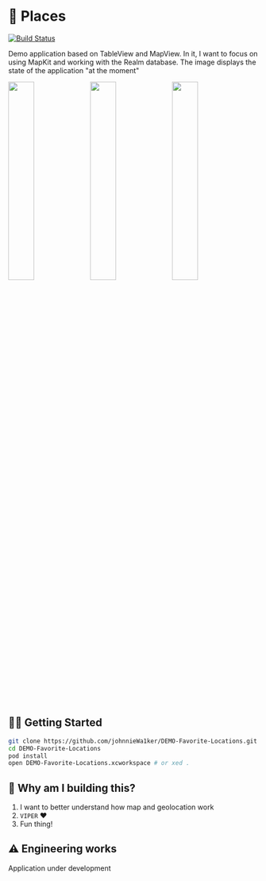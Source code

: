 # 📍 Places
[![Build Status](https://img.shields.io/badge/Swift-5.1.1-orange.svg)](https://swift.org)

Demo application based on TableView and MapView.
In it, I want to focus on using MapKit and working with the Realm database.
The image displays the state of the application "at the moment"
  <p float="right">
    <img src="Places/👑%20Application%20Layer/Resources/Assets/Assets.xcassets/demo/demo1-1.imageset/demo1.png" width="32%"/>
    <img src="Places/👑%20Application%20Layer/Resources/Assets/Assets.xcassets/demo/demo2-2.imageset/demo2.png" width="32%"/>
    <img src="Places/👑%20Application%20Layer/Resources/Assets/Assets.xcassets/demo/demo3-3.imageset/demo3.png" width="32%"/>
  </p>

## 🏃‍♂️ Getting Started

``` bash
git clone https://github.com/johnnieWa1ker/DEMO-Favorite-Locations.git
cd DEMO-Favorite-Locations
pod install
open DEMO-Favorite-Locations.xcworkspace # or xed .
```

## 🎉 Why am I building this?
1. I want to better understand how map and geolocation work
1. `VIPER` ❤️ 
1. Fun thing!

## ⚠️ Engineering works
Application under development
